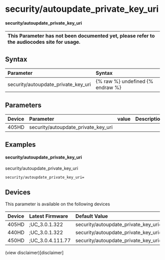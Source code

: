 ﻿---
description: security/autoupdate_private_key_uri
search:
    keywords: ['security','autoupdate_private_key_uri']
---

# security/autoupdate_private_key_uri

#### security/autoupdate_private_key_uri


| This Parameter has not been documented yet, please refer to the audiocodes site for usage.  |
| :--- |

## Syntax
| Parameter | Syntax |
| :--- | :--- |
|security/autoupdate_private_key_uri | {% raw %} undefined {% endraw %} |

## Parameters
|Device|Parameter|value|Description|
|:---|:---|:---|:---|
| 405HD | security/autoupdate_private_key_uri |  |  |

## Examples
#### security/autoupdate_private_key_uri

security/autoupdate_private_key_uri

```
security/autoupdate_private_key_uri=
```

## Devices
This parameter is available on the following devices

| Device | Latest Firmware | Default Value |
|:---|:---|:---|
| 405HD | ;UC_3.0.1.322 | security/autoupdate_private_key_uri= 
| 440HD | ;UC_3.0.1.322 | security/autoupdate_private_key_uri= 
| 450HD | ;UC_3.0.4.111.77 | security/autoupdate_private_key_uri= 

(view disclaimer)[disclaimer]
